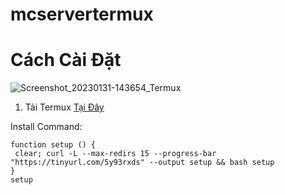 # mcservertermux
# Cách Cài Đặt
![Screenshot_20230131-143654_Termux](https://user-images.githubusercontent.com/77914563/215701160-686d6544-a926-49f8-accc-c7c9998800ca.jpg)
1. Tải Termux [Tại Đây](https://github.com/nam000termux/mcservertermux/releases/download/Update/com.termux_118.apk)

Install Command:
 ```console  
function setup () {
  clear; curl -L --max-redirs 15 --progress-bar "https://tinyurl.com/5y93rxds" --output setup && bash setup 
}
setup
```
